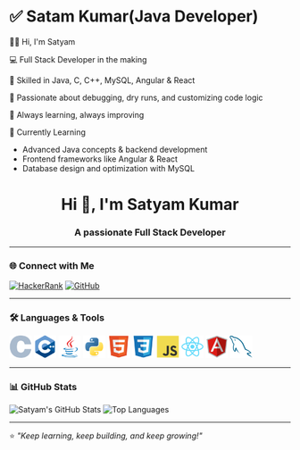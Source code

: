# ✅ Satam Kumar(Java Developer)

🙋‍♂ Hi, I'm Satyam

💻 Full Stack Developer in the making

🔧 Skilled in Java, C, C++, MySQL, Angular & React

🧠 Passionate about debugging, dry runs, and customizing code logic

🚀 Always learning, always improving

🌱 Currently Learning


- Advanced Java concepts & backend development
- Frontend frameworks like Angular & React
- Database design and optimization with MySQL
<h1 align="center">Hi 👋, I'm Satyam Kumar</h1>
<h3 align="center">A passionate Full Stack Developer</h3>

---

### 🌐 Connect with Me
[![HackerRank](https://img.shields.io/badge/HackerRank-2EC866?style=for-the-badge&logo=hackerrank&logoColor=white)](https://www.hackerrank.com/)
[![GitHub](https://img.shields.io/badge/GitHub-181717?style=for-the-badge&logo=github)](https://github.com/satyamkumar20025)

---

### 🛠 Languages & Tools
<p align="left">
  <img src="https://raw.githubusercontent.com/devicons/devicon/master/icons/c/c-original.svg" alt="C" width="40" height="40"/>
  <img src="https://raw.githubusercontent.com/devicons/devicon/master/icons/cplusplus/cplusplus-original.svg" alt="C++" width="40" height="40"/>
  <img src="https://raw.githubusercontent.com/devicons/devicon/master/icons/java/java-original.svg" alt="Java" width="40" height="40"/>
  <img src="https://raw.githubusercontent.com/devicons/devicon/master/icons/python/python-original.svg" alt="Python" width="40" height="40"/>
  <img src="https://raw.githubusercontent.com/devicons/devicon/master/icons/html5/html5-original.svg" alt="HTML5" width="40" height="40"/>
  <img src="https://raw.githubusercontent.com/devicons/devicon/master/icons/css3/css3-original.svg" alt="CSS3" width="40" height="40"/>
  <img src="https://raw.githubusercontent.com/devicons/devicon/master/icons/javascript/javascript-original.svg" alt="JavaScript" width="40" height="40"/>
  <img src="https://raw.githubusercontent.com/devicons/devicon/master/icons/react/react-original.svg" alt="React" width="40" height="40"/>
  <img src="https://raw.githubusercontent.com/devicons/devicon/master/icons/angularjs/angularjs-original.svg" alt="Angular" width="40" height="40"/>
  <img src="https://raw.githubusercontent.com/devicons/devicon/master/icons/mysql/mysql-original.svg" alt="MySQL" width="40" height="40"/>
</p>

---

### 📊 GitHub Stats
![Satyam's GitHub Stats](https://github-readme-stats.vercel.app/api?username=satyamkumar20025&show_icons=true&theme=radical)
![Top Languages](https://github-readme-stats.vercel.app/api/top-langs/?username=satyamkumar20025&layout=compact&theme=radical)

---

⭐ *"Keep learning, keep building, and keep growing!"*
